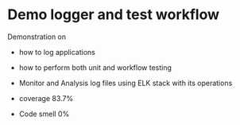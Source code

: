 # Demo logger and test workflow
Demonstration on 
- how to log applications
- how to perform both unit and workflow testing
- Monitor and Analysis log files using ELK stack with its operations

- coverage 83.7%
- Code smell 0%
